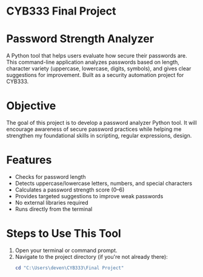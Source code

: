 # CYB333 Final Project

# Password Strength Analyzer

A Python tool that helps users evaluate how secure their passwords are. This command-line application analyzes passwords based on length, character variety (uppercase, lowercase, digits, symbols), and gives clear suggestions for improvement. Built as a security automation project for CYB333.

# Objective

The goal of this project is to develop a password analyzer Python tool. It will encourage awareness of secure password practices while helping me strengthen my foundational skills in scripting, regular expressions, design.

# Features

- Checks for password length
- Detects uppercase/lowercase letters, numbers, and special characters
- Calculates a password strength score (0–6)
- Provides targeted suggestions to improve weak passwords
- No external libraries required
- Runs directly from the terminal

# Steps to Use This Tool
1. Open your terminal or command prompt.
2. Navigate to the project directory (if you're not already there):
   ```powershell
   cd "C:\Users\deven\CYB333\Final Project"